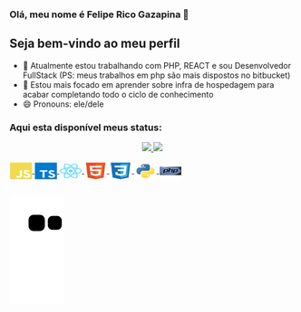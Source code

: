 ### Olá, meu nome é Felipe Rico Gazapina 👋
## Seja bem-vindo ao meu perfil

- 🔭 Atualmente estou trabalhando com PHP, REACT e sou Desenvolvedor FullStack (PS: meus trabalhos em php são mais dispostos no bitbucket)
- 🌱 Estou mais focado em aprender sobre infra de hospedagem para acabar completando todo o ciclo de conhecimento
- 😄 Pronouns: ele/dele

### Aqui esta disponível meus status:
<div align="center">
  <a href="https://github.com/FelipeGazapina">
  <img height="180em" src="https://github-readme-stats.vercel.app/api?username=FelipeGazapina&show_icons=true&theme=midnight-purple&include_all_commits=true&count_private=true&custom_title=Felipe Rico Gazapina status"/>
  <img height="180em" src="https://github-readme-stats.vercel.app/api/top-langs/?username=FelipeGazapina&layout=compact&langs_count=10&theme=midnight-purple&exclude_repo=calculadoraPython,pythonTeste&custom_title=Linguagens mais utilizadas"/>
</div>
<div style="display: inline_block"><br>
  <img align="center" alt="Rafa-Js" height="30" width="40" src="https://raw.githubusercontent.com/devicons/devicon/master/icons/javascript/javascript-plain.svg">
  <img align="center" alt="Rafa-Ts" height="30" width="40" src="https://raw.githubusercontent.com/devicons/devicon/master/icons/typescript/typescript-plain.svg">
  <img align="center" alt="Rafa-React" height="30" width="40" src="https://raw.githubusercontent.com/devicons/devicon/master/icons/react/react-original.svg">
  <img align="center" alt="Rafa-HTML" height="30" width="40" src="https://raw.githubusercontent.com/devicons/devicon/master/icons/html5/html5-original.svg">
  <img align="center" alt="Rafa-CSS" height="30" width="40" src="https://raw.githubusercontent.com/devicons/devicon/master/icons/css3/css3-original.svg">
  <img align="center" alt="Rafa-Python" height="30" width="40" src="https://raw.githubusercontent.com/devicons/devicon/master/icons/python/python-original.svg">
  <img align="center" alt="Rafa-Php" height="30" width="40" src="https://raw.githubusercontent.com/devicons/devicon/master/icons/php/php-original.svg">
</div>
      
  ##
 <div> 
   
 
  ![Snake animation](https://github.com/rafaballerini/rafaballerini/blob/output/github-contribution-grid-snake.svg)
 
</div>
<!--   
  [![Readme Card](https://github-readme-stats.vercel.app/api/pin/?username=FelipeGazapina&repo=Projeto-Integrador-I&theme=midnight-purple)](https://github.com/FelipeGazapina/Projeto-Integrador-I) -->
